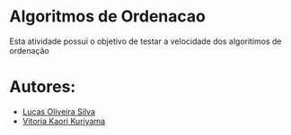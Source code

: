 # Algoritmos de Ordenacao

Esta atividade possui o objetivo de testar a velocidade dos algoritimos de ordenação 

# Autores:

 + [Lucas Oliveira Silva](https://github.com/Lucas-O-S)
 + [Vitoria Kaori Kuriyama](https://github.com/rioksVi)
